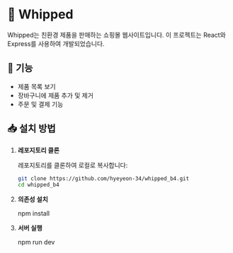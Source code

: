 # 🛒 Whipped

Whipped는 친환경 제품을 판매하는 쇼핑몰 웹사이트입니다. 이 프로젝트는 React와 Express를 사용하여 개발되었습니다.

## 🚀 기능

- 제품 목록 보기
- 장바구니에 제품 추가 및 제거
- 주문 및 결제 기능

## 📥 설치 방법

1. **레포지토리 클론**

   레포지토리를 클론하여 로컬로 복사합니다:

   ```bash
   git clone https://github.com/hyeyeon-34/whipped_b4.git
   cd whipped_b4

[Bootstrap-url]: https://getbootstrap.com
[JQuery.com]: https://img.shields.io/badge/jQuery-0769AD?style=for-the-badge&logo=jquery&logoColor=white
[JQuery-url]: https://jquery.com 

2. **의존성 설치**
   
   npm install

3. **서버 실행**
   
   npm run dev
